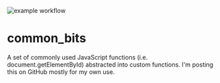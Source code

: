 ![example workflow](https://github.com/kakalakola/common_bits/actions/workflows//common_bits.yml/badge.svg)
# common_bits

A set of commonly used JavaScript functions (i.e. document.getElementById) abstracted into custom functions. I'm posting this on GitHub mostly for my own use.
